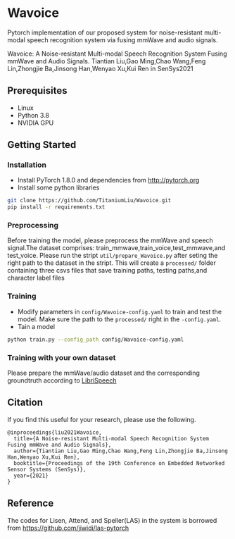 # Wavoice
Pytorch implementation of our proposed system for noise-resistant multi-modal speech recognition system via fusing mmWave and audio signals.

Wavoice: A Noise-resistant Multi-modal Speech Recognition System Fusing mmWave and Audio Signals.
Tiantian Liu,Gao Ming,Chao Wang,Feng Lin,Zhongjie Ba,Jinsong Han,Wenyao Xu,Kui Ren in SenSys2021

## Prerequisites
- Linux
- Python 3.8
- NVIDIA GPU

## Getting Started
### Installation
- Install PyTorch 1.8.0 and dependencies from http://pytorch.org
- Install some python libraries
```bash
git clone https://github.com/TitaniumLiu/Wavoice.git
pip install -r requirements.txt
```
### Preprocessing
Before training the model, please preprocess the mmWave and speech signal.The dataset comprises: train_mmwave,train_voice,test_mmwave,and test_voice. Please run the stript `util/prepare_Wavoice.py` after seting the right path to the dataset in the stript. This will create a `processed/` folder containing three csvs files that save training paths, testing paths,and character label files  

### Training
- Modify parameters in `config/Wavoice-config.yaml` to train and test the model. Make sure the path to the `processed/` right in the `-config.yaml`.
- Tain a model
```bash
python train.py --config_path config/Wavoice-config.yaml
```
### Training with your own dataset
Please prepare the mmWave/audio dataset and the corresponding groundtruth according to [LibriSpeech](https://www.openslr.org/12)

## Citation
If you find this useful for your research, please use the following.
```
@inproceedings{liu2021Wavoice,
  title={A Noise-resistant Multi-modal Speech Recognition System Fusing mmWave and Audio Signals},
  author={Tiantian Liu,Gao Ming,Chao Wang,Feng Lin,Zhongjie Ba,Jinsong Han,Wenyao Xu,Kui Ren}, 
  booktitle={Proceedings of the 19th Conference on Embedded Networked Sensor Systems (SenSys)},
  year={2021}
}
```
## Reference 
The codes for Lisen, Attend, and Speller(LAS) in the system is borrowed from https://github.com/jiwidi/las-pytorch

